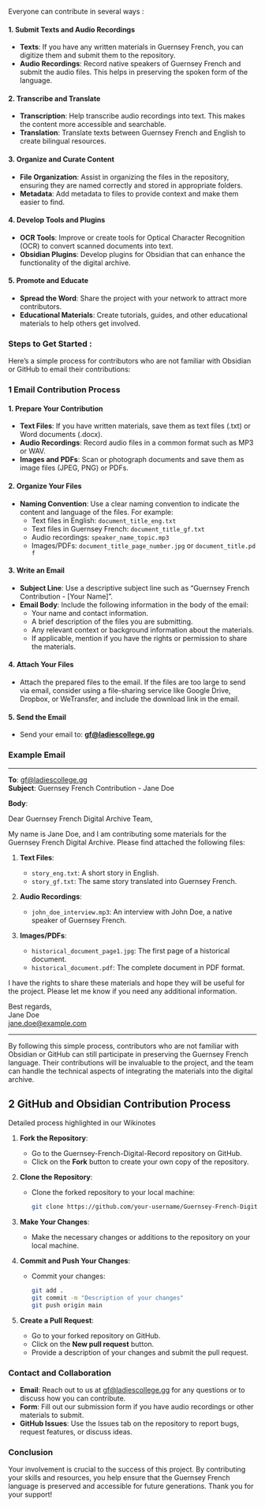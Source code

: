 
Everyone can contribute in several ways : 
#### 1. **Submit Texts and Audio Recordings**

- **Texts**: If you have any written materials in Guernsey French, you can digitize them and submit them to the repository.
- **Audio Recordings**: Record native speakers of Guernsey French and submit the audio files. This helps in preserving the spoken form of the language.

#### 2. **Transcribe and Translate**

- **Transcription**: Help transcribe audio recordings into text. This makes the content more accessible and searchable.
- **Translation**: Translate texts between Guernsey French and English to create bilingual resources.

#### 3. **Organize and Curate Content**

- **File Organization**: Assist in organizing the files in the repository, ensuring they are named correctly and stored in appropriate folders.
- **Metadata**: Add metadata to files to provide context and make them easier to find.

#### 4. **Develop Tools and Plugins**

- **OCR Tools**: Improve or create tools for Optical Character Recognition (OCR) to convert scanned documents into text.
- **Obsidian Plugins**: Develop plugins for Obsidian that can enhance the functionality of the digital archive.

#### 5. **Promote and Educate**

- **Spread the Word**: Share the project with your network to attract more contributors.
- **Educational Materials**: Create tutorials, guides, and other educational materials to help others get involved.


### Steps to Get Started :


Here’s a simple process for contributors who are not familiar with Obsidian or GitHub to email their contributions:

### 1 Email Contribution Process

#### 1. **Prepare Your Contribution**

- **Text Files**: If you have written materials, save them as text files (.txt) or Word documents (.docx).
- **Audio Recordings**: Record audio files in a common format such as MP3 or WAV.
- **Images and PDFs**: Scan or photograph documents and save them as image files (JPEG, PNG) or PDFs.

#### 2. **Organize Your Files**

- **Naming Convention**: Use a clear naming convention to indicate the content and language of the files. For example:
    - Text files in English: `document_title_eng.txt`
    - Text files in Guernsey French: `document_title_gf.txt`
    - Audio recordings: `speaker_name_topic.mp3`
    - Images/PDFs: `document_title_page_number.jpg` or `document_title.pdf`

#### 3. **Write an Email**

- **Subject Line**: Use a descriptive subject line such as “Guernsey French Contribution - [Your Name]”.
- **Email Body**: Include the following information in the body of the email:
    - Your name and contact information.
    - A brief description of the files you are submitting.
    - Any relevant context or background information about the materials.
    - If applicable, mention if you have the rights or permission to share the materials.

#### 4. **Attach Your Files**

- Attach the prepared files to the email. If the files are too large to send via email, consider using a file-sharing service like Google Drive, Dropbox, or WeTransfer, and include the download link in the email.

#### 5. **Send the Email**

- Send your email to: **gf@ladiescollege.gg**

### Example Email

---

**To**: gf@ladiescollege.gg  
**Subject**: Guernsey French Contribution - Jane Doe

**Body**:

Dear Guernsey French Digital Archive Team,

My name is Jane Doe, and I am contributing some materials for the Guernsey French Digital Archive. Please find attached the following files:

1. **Text Files**:
    
    - `story_eng.txt`: A short story in English.
    - `story_gf.txt`: The same story translated into Guernsey French.
2. **Audio Recordings**:
    
    - `john_doe_interview.mp3`: An interview with John Doe, a native speaker of Guernsey French.
3. **Images/PDFs**:
    
    - `historical_document_page1.jpg`: The first page of a historical document.
    - `historical_document.pdf`: The complete document in PDF format.

I have the rights to share these materials and hope they will be useful for the project. Please let me know if you need any additional information.

Best regards,  
Jane Doe  
jane.doe@example.com

---

By following this simple process, contributors who are not familiar with Obsidian or GitHub can still participate in preserving the Guernsey French language. Their contributions will be invaluable to the project, and the team can handle the technical aspects of integrating the materials into the digital archive.


## 2 GitHub and Obsidian Contribution Process
  Detailed process highlighted in our Wikinotes 
  
1. **Fork the Repository**:
    
    - Go to the Guernsey-French-Digital-Record repository on GitHub.
    - Click on the **Fork** button to create your own copy of the repository.
2. **Clone the Repository**:
    
    - Clone the forked repository to your local machine:
        
        ```bash
        git clone https://github.com/your-username/Guernsey-French-Digital-Record.git
        ```
        
3. **Make Your Changes**:
    
    - Make the necessary changes or additions to the repository on your local machine.
4. **Commit and Push Your Changes**:
    
    - Commit your changes:
        
        ```bash
        git add .
        git commit -m "Description of your changes"
        git push origin main
        ```
        
5. **Create a Pull Request**:
    
    - Go to your forked repository on GitHub.
    - Click on the **New pull request** button.
    - Provide a description of your changes and submit the pull request.

### Contact and Collaboration

- **Email**: Reach out to us at gf@ladiescollege.gg for any questions or to discuss how you can contribute.
- **Form**: Fill out our submission form if you have audio recordings or other materials to submit.
- **GitHub Issues**: Use the Issues tab on the repository to report bugs, request features, or discuss ideas.

### Conclusion

Your involvement is crucial to the success of this project. By contributing your skills and resources, you help ensure that the Guernsey French language is preserved and accessible for future generations. Thank you for your support!